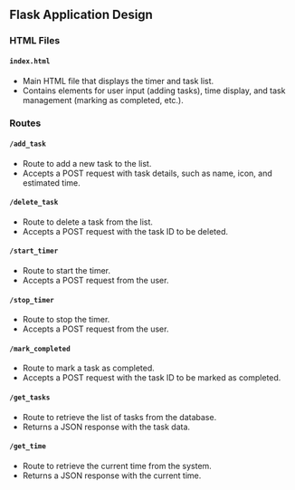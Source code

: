 ## Flask Application Design

### HTML Files

#### `index.html`
- Main HTML file that displays the timer and task list.
- Contains elements for user input (adding tasks), time display, and task management (marking as completed, etc.).

### Routes

#### `/add_task`
- Route to add a new task to the list.
- Accepts a POST request with task details, such as name, icon, and estimated time.

#### `/delete_task`
- Route to delete a task from the list.
- Accepts a POST request with the task ID to be deleted.

#### `/start_timer`
- Route to start the timer.
- Accepts a POST request from the user.

#### `/stop_timer`
- Route to stop the timer.
- Accepts a POST request from the user.

#### `/mark_completed`
- Route to mark a task as completed.
- Accepts a POST request with the task ID to be marked as completed.

#### `/get_tasks`
- Route to retrieve the list of tasks from the database.
- Returns a JSON response with the task data.

#### `/get_time`
- Route to retrieve the current time from the system.
- Returns a JSON response with the current time.